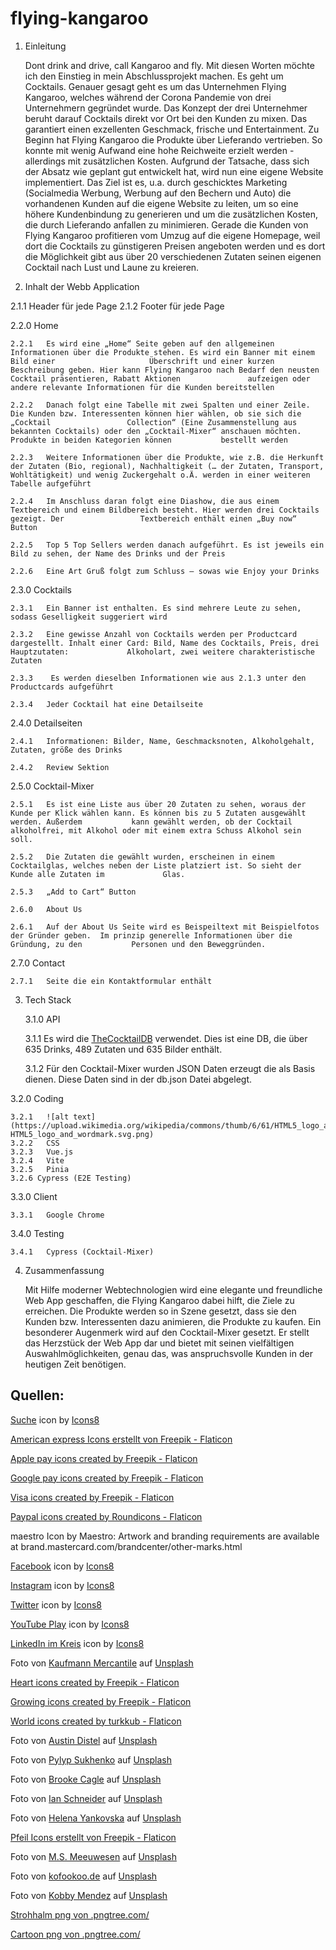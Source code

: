 # flying-kangaroo


1. Einleitung

   Dont drink and drive, call Kangaroo and fly. Mit diesen Worten möchte ich den Einstieg in mein Abschlussprojekt machen. Es geht um Cocktails. Genauer    gesagt geht es um das Unternehmen Flying Kangaroo, welches während der Corona Pandemie von drei Unternehmern gegründet wurde. Das Konzept der drei      Unternehmer beruht darauf Cocktails direkt vor Ort bei den Kunden zu mixen. Das garantiert einen exzellenten Geschmack, frische und Entertainment. Zu    Beginn hat Flying Kangaroo die Produkte über Lieferando vertrieben. So konnte mit wenig Aufwand eine hohe Reichweite erzielt werden - allerdings mit    zusätzlichen Kosten. Aufgrund der Tatsache, dass sich der Absatz wie geplant gut entwickelt hat, wird nun eine eigene Website implementiert. Das Ziel    ist es, u.a. durch geschicktes Marketing (Socialmedia Werbung, Werbung auf den Bechern und Auto) die vorhandenen Kunden auf die eigene Website zu        leiten, um so eine höhere Kundenbindung zu generieren und um die zusätzlichen Kosten, die durch Lieferando anfallen zu minimieren. Gerade die Kunden    von Flying Kangaroo profitieren vom Umzug auf die eigene Homepage, weil dort die Cocktails zu günstigeren Preisen angeboten werden und es dort die      Möglichkeit gibt aus über 20 verschiedenen Zutaten seinen eigenen Cocktail nach Lust und Laune zu kreieren.


2. Inhalt der Webb Application

  2.1.1	Header für jede Page
  2.1.2	Footer für jede Page

  2.2.0	Home

    2.2.1	Es wird eine „Home“ Seite geben auf den allgemeinen Informationen über die Produkte stehen. Es wird ein Banner mit einem Bild einer                     Überschrift und einer kurzen Beschreibung geben. Hier kann Flying Kangaroo nach Bedarf den neusten Cocktail präsentieren, Rabatt Aktionen               aufzeigen oder andere relevante Informationen für die Kunden bereitstellen

    2.2.2	Danach folgt eine Tabelle mit zwei Spalten und einer Zeile. Die Kunden bzw. Interessenten können hier wählen, ob sie sich die „Cocktail                 Collection“ (Eine Zusammenstellung aus bekannten Cocktails) oder den „Cocktail-Mixer“ anschauen möchten. Produkte in beiden Kategorien können           bestellt werden

    2.2.3	Weitere Informationen über die Produkte, wie z.B. die Herkunft der Zutaten (Bio, regional), Nachhaltigkeit (… der Zutaten, Transport,                   Wohltätigkeit) und wenig Zuckergehalt o.Ä. werden in einer weiteren Tabelle aufgeführt

    2.2.4	Im Anschluss daran folgt eine Diashow, die aus einem Textbereich und einem Bildbereich besteht. Hier werden drei Cocktails gezeigt. Der                 Textbereich enthält einen „Buy now“ Button

    2.2.5	Top 5 Top Sellers werden danach aufgeführt. Es ist jeweils ein Bild zu sehen, der Name des Drinks und der Preis

    2.2.6	Eine Art Gruß folgt zum Schluss – sowas wie Enjoy your Drinks


  2.3.0	Cocktails

    2.3.1	Ein Banner ist enthalten. Es sind mehrere Leute zu sehen, sodass Geselligkeit suggeriert wird
    
    2.3.2	Eine gewisse Anzahl von Cocktails werden per Productcard dargestellt. Inhalt einer Card: Bild, Name des Cocktails, Preis, drei Hauptzutaten:             Alkoholart, zwei weitere charakteristische Zutaten
    
    2.3.3	 Es werden dieselben Informationen wie aus 2.1.3 unter den Productcards aufgeführt
    
    2.3.4	Jeder Cocktail hat eine Detailseite

  2.4.0	Detailseiten

    2.4.1	Informationen: Bilder, Name, Geschmacksnoten, Alkoholgehalt, Zutaten, größe des Drinks
    
    2.4.2	Review Sektion

  2.5.0	Cocktail-Mixer

    2.5.1	Es ist eine Liste aus über 20 Zutaten zu sehen, woraus der Kunde per Klick wählen kann. Es können bis zu 5 Zutaten ausgewählt werden. Außerdem           kann gewählt werden, ob der Cocktail alkoholfrei, mit Alkohol oder mit einem extra Schuss Alkohol sein soll.
    
    2.5.2	Die Zutaten die gewählt wurden, erscheinen in einem Cocktailglas, welches neben der Liste platziert ist. So sieht der Kunde alle Zutaten im             Glas.
    
    2.5.3	„Add to Cart“ Button

    2.6.0	About Us

    2.6.1	Auf der About Us Seite wird es Beispeiltext mit Beispielfotos der Gründer geben.  Im prinzip generelle Informationen über die Gründung, zu den           Personen und den Beweggründen.

2.7.0	Contact

    2.7.1	Seite die ein Kontaktformular enthält


3.	Tech Stack 

    3.1.0	API

      3.1.1	Es wird die [TheCocktailDB](https://www.thecocktaildb.com/api.php) verwendet. Dies ist eine DB, die über 635 Drinks, 489 Zutaten und 635                 Bilder enthält.
      
      3.1.2 Für den Cocktail-Mixer wurden JSON Daten erzeugt die als Basis dienen. Diese Daten sind in der db.json Datei abgelegt.

  3.2.0	Coding

    3.2.1	![alt text](https://upload.wikimedia.org/wikipedia/commons/thumb/6/61/HTML5_logo_and_wordmark.svg/64px-HTML5_logo_and_wordmark.svg.png) 
    3.2.2	CSS
    3.2.3	Vue.js
    3.2.4	Vite
    3.2.5	Pinia
    3.2.6 Cypress (E2E Testing)

  3.3.0	Client

    3.3.1	Google Chrome

  3.4.0	Testing

    3.4.1	Cypress (Cocktail-Mixer)

4.	Zusammenfassung

    Mit Hilfe moderner Webtechnologien wird eine elegante und freundliche Web App geschaffen, die Flying Kangaroo dabei hilft, die Ziele zu erreichen.       Die Produkte werden so in Szene gesetzt, dass sie den Kunden bzw. Interessenten dazu animieren, die Produkte zu kaufen. Ein besonderer Augenmerk         wird auf den Cocktail-Mixer gesetzt. Er stellt das Herzstück der Web App dar und bietet mit seinen vielfältigen Auswahlmöglichkeiten, genau das, was     anspruchsvolle Kunden in der heutigen Zeit benötigen.



## Quellen:

<a target="_blank" href="https://icons8.com/icon/132/suche">Suche</a> icon by <a target="_blank" href="https://icons8.com">Icons8</a>

<a href="https://www.flaticon.com/de/kostenlose-icons/american-express" title="american express Icons">American express Icons erstellt von Freepik - Flaticon</a>

<a href="https://www.flaticon.com/free-icons/apple-pay" title="apple pay icons">Apple pay icons created by Freepik - Flaticon</a>

<a href="https://www.flaticon.com/free-icons/google-pay" title="google pay icons">Google pay icons created by Freepik - Flaticon</a>

<a href="https://www.flaticon.com/free-icons/visa" title="visa icons">Visa icons created by Freepik - Flaticon</a>

<a href="https://www.flaticon.com/free-icons/paypal" title="paypal icons">Paypal icons created by Roundicons - Flaticon</a>

maestro Icon by Maestro: Artwork and branding requirements are available at
brand.mastercard.com/brandcenter/other-marks.html

<a target="_blank" href="https://icons8.com/icon/59780/facebook">Facebook</a> icon by <a target="_blank" href="https://icons8.com">Icons8</a>

<a target="_blank" href="https://icons8.com/icon/32292/instagram">Instagram</a> icon by <a target="_blank" href="https://icons8.com">Icons8</a>

<a target="_blank" href="https://icons8.com/icon/437/twitter">Twitter</a> icon by <a target="_blank" href="https://icons8.com">Icons8</a>

<a target="_blank" href="https://icons8.com/icon/37326/youtube-play">YouTube Play</a> icon by <a target="_blank" href="https://icons8.com">Icons8</a>

<a target="_blank" href="https://icons8.com/icon/62925/linkedin-im-kreis">LinkedIn im Kreis</a> icon by <a target="_blank" href="https://icons8.com">Icons8</a>

Foto von <a href="https://unsplash.com/@kaufmann_mercantile?utm_source=unsplash&utm_medium=referral&utm_content=creditCopyText">Kaufmann Mercantile</a> auf <a href="https://unsplash.com/de/fotos/Bf5B06xmA3Q?utm_source=unsplash&utm_medium=referral&utm_content=creditCopyText">Unsplash</a>

<a href="https://www.flaticon.com/free-icons/heart" title="heart icons">Heart icons created by Freepik - Flaticon</a>

<a href="https://www.flaticon.com/free-icons/growing" title="growing icons">Growing icons created by Freepik - Flaticon</a>

<a href="https://www.flaticon.com/free-icons/world" title="world icons">World icons created by turkkub - Flaticon</a>

Foto von <a href="https://unsplash.com/@austindistel?utm_source=unsplash&utm_medium=referral&utm_content=creditCopyText">Austin Distel</a> auf <a href="https://unsplash.com/de/fotos/IUitg35kAH0?utm_source=unsplash&utm_medium=referral&utm_content=creditCopyText">Unsplash</a>

Foto von <a href="https://unsplash.com/ko/@novokayn?utm_source=unsplash&utm_medium=referral&utm_content=creditCopyText">Pylyp Sukhenko</a> auf <a href="https://unsplash.com/de/fotos/SrsIBiJPpxs?utm_source=unsplash&utm_medium=referral&utm_content=creditCopyText">Unsplash</a>

Foto von <a href="https://unsplash.com/@brookecagle?utm_source=unsplash&utm_medium=referral&utm_content=creditCopyText">Brooke Cagle</a> auf <a href="https://unsplash.com/de/fotos/qpirSKdJDUw?utm_source=unsplash&utm_medium=referral&utm_content=creditCopyText">Unsplash</a>

Foto von <a href="https://unsplash.com/@goian?utm_source=unsplash&utm_medium=referral&utm_content=creditCopyText">Ian Schneider</a> auf <a href="https://unsplash.com/de/fotos/TamMbr4okv4?utm_source=unsplash&utm_medium=referral&utm_content=creditCopyText">Unsplash</a>

Foto von <a href="https://unsplash.com/@helenayankovska?utm_source=unsplash&utm_medium=referral&utm_content=creditCopyText">Helena Yankovska</a> auf <a href="https://unsplash.com/de/fotos/7EbGkOm8pWM?utm_source=unsplash&utm_medium=referral&utm_content=creditCopyText">Unsplash</a>

<a href="https://www.flaticon.com/de/kostenlose-icons/pfeil" title="pfeil Icons">Pfeil Icons erstellt von Freepik - Flaticon</a>

Foto von <a href="https://unsplash.com/de/@meeuwesen?utm_source=unsplash&utm_medium=referral&utm_content=creditCopyText">M.S. Meeuwesen</a> auf <a href="https://unsplash.com/de/fotos/QYWYnzvPTAQ?utm_source=unsplash&utm_medium=referral&utm_content=creditCopyText">Unsplash</a>

Foto von <a href="https://unsplash.com/@kofookoo?utm_source=unsplash&utm_medium=referral&utm_content=creditCopyText">kofookoo.de</a> auf <a href="https://unsplash.com/de/fotos/6EgxRnKU5BI?utm_source=unsplash&utm_medium=referral&utm_content=creditCopyText">Unsplash</a>

Foto von <a href="https://unsplash.com/pt-br/@kobbymendez?utm_source=unsplash&utm_medium=referral&utm_content=creditCopyText">Kobby Mendez</a> auf <a href="https://unsplash.com/de/fotos/xBFTjrMIC0c?utm_source=unsplash&utm_medium=referral&utm_content=creditCopyText">Unsplash</a>

<a href='https://.pngtree.com/so/Strohhalm'>Strohhalm png von .pngtree.com/</a>

<a href='https://.pngtree.com/so/Cartoon'>Cartoon png von .pngtree.com/</a>
